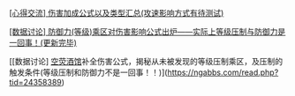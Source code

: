[[心得交流] 伤害加成公式以及类型汇总(攻速影响方式有待测试)](https://ngabbs.com/read.php?tid=23633102)

[[数据讨论] 防御力(等级)乘区对伤害影响公式出炉——实际上等级压制与防御力是一回事！(更新完毕)](https://ngabbs.com/read.php?tid=23708327)

[[数据讨论] [空荧酒馆](11.26版)补全伤害公式，揭秘从未被发现的等级压制乘区，及压制的触发条件(等级压制和防御力不是一回事！！)](https://ngabbs.com/read.php?tid=24358389)
